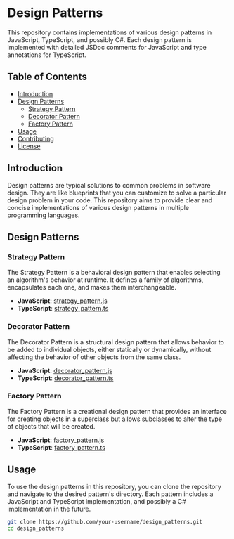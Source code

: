 # Design Patterns

This repository contains implementations of various design patterns in JavaScript, TypeScript, and possibly C#. Each design pattern is implemented with detailed JSDoc comments for JavaScript and type annotations for TypeScript.

## Table of Contents

- [Introduction](#introduction)
- [Design Patterns](#design-patterns)
  - [Strategy Pattern](#strategy-pattern)
  - [Decorator Pattern](#decorator-pattern)
  - [Factory Pattern](#factory-pattern)
- [Usage](#usage)
- [Contributing](#contributing)
- [License](#license)

## Introduction

Design patterns are typical solutions to common problems in software design. They are like blueprints that you can customize to solve a particular design problem in your code. This repository aims to provide clear and concise implementations of various design patterns in multiple programming languages.

## Design Patterns

### Strategy Pattern

The Strategy Pattern is a behavioral design pattern that enables selecting an algorithm's behavior at runtime. It defines a family of algorithms, encapsulates each one, and makes them interchangeable.

- **JavaScript**: [strategy_pattern.js](./strategy_pattern.js)
- **TypeScript**: [strategy_pattern.ts](./strategy_pattern.ts)

### Decorator Pattern

The Decorator Pattern is a structural design pattern that allows behavior to be added to individual objects, either statically or dynamically, without affecting the behavior of other objects from the same class.

- **JavaScript**: [decorator_pattern.js](./decorator_pattern.js)
- **TypeScript**: [decorator_pattern.ts](./decorator_pattern.ts)

### Factory Pattern

The Factory Pattern is a creational design pattern that provides an interface for creating objects in a superclass but allows subclasses to alter the type of objects that will be created.

- **JavaScript**: [factory_pattern.js](./factory_pattern.js)
- **TypeScript**: [factory_pattern.ts](./factory_pattern.ts)

## Usage

To use the design patterns in this repository, you can clone the repository and navigate to the desired pattern's directory. Each pattern includes a JavaScript and TypeScript implementation, and possibly a C# implementation in the future.

```sh
git clone https://github.com/your-username/design_patterns.git
cd design_patterns
```
